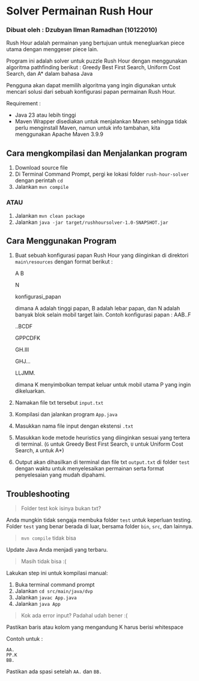 # Solver Permainan Rush Hour
### Dibuat oleh : Dzubyan Ilman Ramadhan (10122010)
Rush Hour adalah permainan yang bertujuan untuk menegluarkan piece utama dengan menggeser piece lain.

Program ini adalah solver untuk puzzle Rush Hour dengan menggunakan algoritma pathfinding berikut : Greedy Best First Search, Uniform Cost Search, dan A* dalam bahasa Java

Pengguna akan dapat memilih algoritma yang ingin digunakan untuk mencari solusi dari sebuah konfigurasi papan permainan Rush Hour.

Requirement : 
* Java 23 atau lebih tinggi
* Maven Wrapper disediakan untuk menjalankan Maven sehingga tidak perlu menginstall Maven, namun untuk info tambahan, kita menggunakan Apache Maven 3.9.9


## Cara mengkompilasi dan Menjalankan program
1. Download source file
2. Di Terminal Command Prompt, pergi ke lokasi folder `rush-hour-solver` dengan perintah `cd`
3. Jalankan `mvn compile`

### ATAU
1. Jalankan `mvn clean package`
2. Jalankan `java -jar target/rushhoursolver-1.0-SNAPSHOT.jar`
   
## Cara Menggunakan Program 
1. Buat sebuah konfigurasi papan Rush Hour yang diinginkan di direktori `main\resources` dengan format berikut :
   
   A B
   
   N
   
   konfigurasi_papan

   dimana A adalah tinggi papan, B adalah lebar papan, dan N adalah banyak blok selain mobil target lain.
   Contoh konfigurasi papan :
   AAB..F
   
   ..BCDF
   
   GPPCDFK
   
   GH.III
   
   GHJ...
   
   LLJMM.

   dimana K menyimbolkan tempat keluar untuk mobil utama P yang ingin dikeluarkan.
3. Namakan file txt tersebut `input.txt` 
   
4. Kompilasi dan jalankan program `App.java`
5. Masukkan nama file input dengan ekstensi `.txt`
6. Masukkan kode metode heuristics yang diinginkan sesuai yang tertera di terminal. (`G` untuk Greedy Best First Search, `U` untuk Uniform Cost Search, `A` untuk A*)
7. Output akan dihasilkan di terminal dan file txt `output.txt` di folder `test` dengan waktu untuk menyelesaikan permainan serta format penyelesaian yang mudah dipahami.


## Troubleshooting

> Folder test kok isinya bukan txt?

Anda mungkin tidak sengaja membuka folder `test` untuk keperluan testing. Folder `test` yang benar berada di luar, bersama folder `bin`, `src`, dan lainnya.

> `mvn compile` tidak bisa

Update Java Anda menjadi yang terbaru.

> Masih tidak bisa :(

Lakukan step ini untuk kompilasi manual: 
1. Buka terminal command prompt
2. Jalankan `cd src/main/java/dvp`
3. Jalankan `javac App.java`
4. Jalankan `java App`

> Kok ada error input? Padahal udah bener :(

Pastikan baris atau kolom yang mengandung K harus berisi whitespace

Contoh untuk : 

```
AA.
PP.K
BB.
```

Pastikan ada spasi setelah `AA.` dan `BB.`



   





